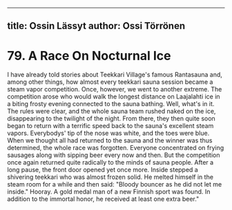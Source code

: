 
---
title: Ossin Lässyt
author: Ossi Törrönen
---

    
# 79. A Race On Nocturnal Ice

I have already told stories about Teekkari Village's famous Rantasauna and, among other things, how almost every teekkari sauna session became a steam vapor competition. Once, however, we went to another extreme. The competition arose who would walk the longest distance on Laajalahti ice in a biting frosty evening connected to the sauna bathing. Well, what's in it. The rules were clear, and the whole sauna team rushed naked on the ice, disappearing to the twilight of the night. From there, they then quite soon began to return with a terrific speed back to the sauna's excellent steam vapors. Everybodys' tip of the nose was white, and the toes were blue. When we thought all had returned to the sauna and the winner was thus determined, the whole race was forgotten. Everyone concentrated on frying sausages along with sipping beer every now and then. But the competition once again returned quite radically to the minds of sauna people. After a long pause, the front door opened yet once more. Inside stepped a shivering teekkari who was almost frozen solid. He melted himself in the steam room for a while and then said: "Bloody bouncer as he did not let me inside." Hooray. A gold medal man of a new Finnish sport was found. In addition to the immortal honor, he received at least one extra beer."
